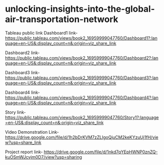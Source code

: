 # unlocking-insights-into-the-global-air-transportation-network

Tableau public link Dashboard1 link- https://public.tableau.com/views/book2_16959999047760/Dashboard1?:language=en-US&:display_count=n&:origin=viz_share_link

Dashboard2 link- https://public.tableau.com/views/book2_16959999047760/Dashboard2?:language=en-US&:display_count=n&:origin=viz_share_link

Dashboard3 link- https://public.tableau.com/views/book2_16959999047760/Dashboard3?:language=en-US&:display_count=n&:origin=viz_share_link

Dashboard4 link- https://public.tableau.com/views/book2_16959999047760/Dashboard4?:language=en-US&:display_count=n&:origin=viz_share_link

Story link- https://public.tableau.com/views/book2_16959999047760/Story1?:language=en-US&:display_count=n&:origin=viz_share_link

Video Demonstration Link- https://drive.google.com/file/d/1h2bDrKVM7zZLIgoQjuCM2keKYzuUj1fH/view?usp=share_link

Project report link- https://drive.google.com/file/d/1nkd7qYEpHWNP0znZQ-kuOSmWJcvjm0D7/view?usp=sharing
